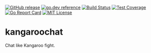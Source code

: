 [![GitHub release](http://img.shields.io/github/release/howood/kangaroochat.svg?style=flat-square)][release]
[![go.dev reference](https://img.shields.io/badge/go.dev-reference-007d9c?logo=go&logoColor=white&style=flat-square)](https://pkg.go.dev/github.com/howood/kangaroochat)
[![Build Status](https://github.com/howood/kangaroochat/actions/workflows/test.yml/badge.svg?branch=master)](https://github.com/howood/kangaroochat/actions)
[![Test Coverage](https://api.codeclimate.com/v1/badges/00e0b66cf675d519a2a8/test_coverage)](https://codeclimate.com/github/howood/kangaroochat/test_coverage)
[![Go Report Card](https://goreportcard.com/badge/github.com/howood/kangaroochat)](https://goreportcard.com/report/github.com/howood/kangaroochat)
[![MIT License](http://img.shields.io/badge/license-MIT-blue.svg?style=flat-square)][license]

[release]: https://github.com/howood/kangaroochat/releases
[license]: https://github.com/howood/kangaroochat/blob/master/LICENSE

# kangaroochat

Chat like Kangaroo fight.